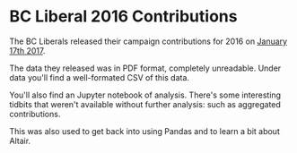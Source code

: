 # BC Liberal 2016 Contributions

The BC Liberals released their campaign contributions for 2016 on [January 17th 2017](https://thetyee.ca/News/2017/01/14/BC-Liberals-Disclose-Donors-Early/). 

The data they released was in PDF format, completely unreadable. Under data you'll find a well-formated CSV of this data. 

You'll also find an Jupyter notebook of analysis. There's some interesting tidbits that weren't available without further analysis: such as aggregated contributions. 

This was also used to get back into using Pandas and to learn a bit about Altair. 